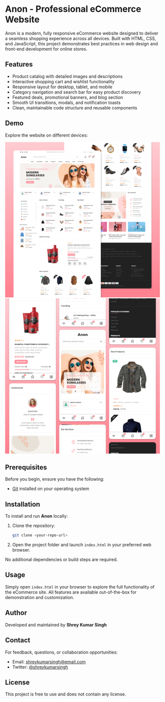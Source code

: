
# Anon - Professional eCommerce Website

Anon is a modern, fully responsive eCommerce website designed to deliver a seamless shopping experience across all devices. Built with HTML, CSS, and JavaScript, this project demonstrates best practices in web design and front-end development for online stores.

## Features

- Product catalog with detailed images and descriptions
- Interactive shopping cart and wishlist functionality
- Responsive layout for desktop, tablet, and mobile
- Category navigation and search bar for easy product discovery
- Featured deals, promotional banners, and blog section
- Smooth UI transitions, modals, and notification toasts
- Clean, maintainable code structure and reusable components

## Demo

Explore the website on different devices:

![Desktop Demo](./website-demo-image/desktop.png "Desktop Demo")
![Mobile Demo](./website-demo-image/mobile.png "Mobile Demo")

## Prerequisites

Before you begin, ensure you have the following:

- [Git](https://git-scm.com/downloads) installed on your operating system

## Installation

To install and run **Anon** locally:

1. Clone the repository:
	```bash
	git clone <your-repo-url>
	```
2. Open the project folder and launch `index.html` in your preferred web browser.

No additional dependencies or build steps are required.

## Usage

Simply open `index.html` in your browser to explore the full functionality of the eCommerce site. All features are available out-of-the-box for demonstration and customization.

## Author

Developed and maintained by **Shrey Kumar Singh**

## Contact

For feedback, questions, or collaboration opportunities:

- Email: shreykumarsingh@email.com
- Twitter: [@shreykumarsingh](https://twitter.com/shreykumarsingh)

## License

This project is free to use and does not contain any license.
